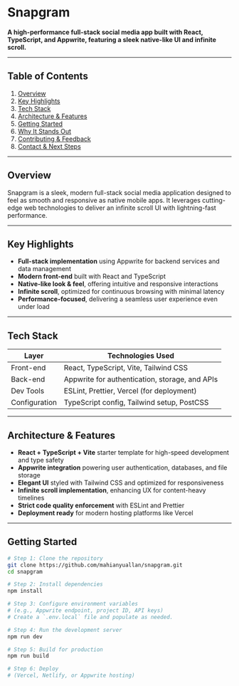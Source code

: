 # Snapgram

**A high-performance full-stack social media app built with React, TypeScript, and Appwrite, featuring a sleek native-like UI and infinite scroll.**

---

## Table of Contents
1. [Overview](#overview)  
2. [Key Highlights](#key-highlights)  
3. [Tech Stack](#tech-stack)  
4. [Architecture & Features](#architecture--features)  
5. [Getting Started](#getting-started)  
6. [Why It Stands Out](#why-it-stands-out)  
7. [Contributing & Feedback](#contributing--feedback)  
8. [Contact & Next Steps](#contact--next-steps)  

---

## Overview
Snapgram is a sleek, modern full-stack social media application designed to feel as smooth and responsive as native mobile apps. It leverages cutting-edge web technologies to deliver an infinite scroll UI with lightning-fast performance.

---

## Key Highlights
- **Full-stack implementation** using Appwrite for backend services and data management  
- **Modern front-end** built with React and TypeScript  
- **Native-like look & feel**, offering intuitive and responsive interactions  
- **Infinite scroll**, optimized for continuous browsing with minimal latency  
- **Performance-focused**, delivering a seamless user experience even under load  

---

## Tech Stack

| Layer         | Technologies Used                              |
|---------------|-----------------------------------------------|
| Front-end     | React, TypeScript, Vite, Tailwind CSS          |
| Back-end      | Appwrite for authentication, storage, and APIs |
| Dev Tools     | ESLint, Prettier, Vercel (for deployment)      |
| Configuration | TypeScript config, Tailwind setup, PostCSS     |

---

## Architecture & Features
- **React + TypeScript + Vite** starter template for high-speed development and type safety  
- **Appwrite integration** powering user authentication, databases, and file storage  
- **Elegant UI** styled with Tailwind CSS and optimized for responsiveness  
- **Infinite scroll implementation**, enhancing UX for content-heavy timelines  
- **Strict code quality enforcement** with ESLint and Prettier  
- **Deployment ready** for modern hosting platforms like Vercel  

---

## Getting Started

```bash
# Step 1: Clone the repository
git clone https://github.com/mahianyuallan/snapgram.git
cd snapgram

# Step 2: Install dependencies
npm install

# Step 3: Configure environment variables
# (e.g., Appwrite endpoint, project ID, API keys)
# Create a `.env.local` file and populate as needed.

# Step 4: Run the development server
npm run dev

# Step 5: Build for production
npm run build

# Step 6: Deploy
# (Vercel, Netlify, or Appwrite hosting)
